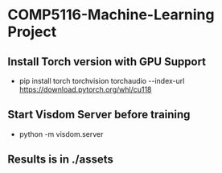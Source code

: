 # COMP5116-Machine-Learning Project

## Install Torch version with GPU Support 
- pip install torch torchvision torchaudio --index-url https://download.pytorch.org/whl/cu118

## Start Visdom Server before training
- python -m visdom.server

## Results is in ./assets